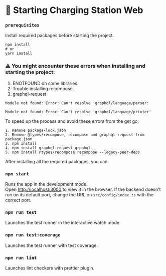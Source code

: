 # 🚀 Starting Charging Station Web


### `prerequisites`
Install required packages before starting the project.

```
npm install
# or
yarn install
```

### ⚠️ You might encounter these errors when installing and starting the project:

1. ENOTFOUND on some libraries.
2. Trouble installing recompose.
3. graphql-request
```
Module not found: Error: Can't resolve 'graphql/language/parser:
```
```
Module not found: Error: Can't resolve 'graphql/language/printer'
```

To speed up the process and avoid these errors from the get go:
```
1. Remove package-lock.json
2. Remove @types/recompose, recompose and graphql-request from package.json
3. npm install
4. npm install graphql-request grpahql
5. npm install @types/recompose recompose --legacy-peer-deps
```

After installing all the required packages, you can:

### `npm start`

Runs the app in the development mode.\
Open [http://localhost:3000](http://localhost:3000) to view it in the browser.
If the backend doesn't run on its default port, change the URL on ```src/config/index.ts``` with the correct port.

### `npm run test`

Launches the test runner in the interactive watch mode.

### `npm run test:coverage`

Launches the test runner with test coverage.

### `npm run lint`

Launches lint checkers with prettier plugin.

